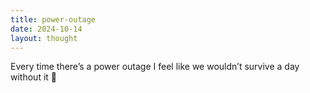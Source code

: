 ```yaml
---
title: power-outage
date: 2024-10-14
layout: thought
---
```

Every time there’s a power outage I feel like we wouldn’t survive a day without it 🫤